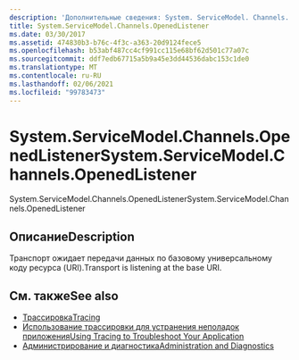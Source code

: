 ```yaml
---
description: 'Дополнительные сведения: System. ServiceModel. Channels. Опенедлистенер'
title: System.ServiceModel.Channels.OpenedListener
ms.date: 03/30/2017
ms.assetid: 474830b3-b76c-4f3c-a363-20d9124fece5
ms.openlocfilehash: b53abf487cc4cf991cc115e68bf62d501c77a07c
ms.sourcegitcommit: ddf7edb67715a5b9a45e3dd44536dabc153c1de0
ms.translationtype: MT
ms.contentlocale: ru-RU
ms.lasthandoff: 02/06/2021
ms.locfileid: "99783473"
---
```

# <a name="systemservicemodelchannelsopenedlistener"></a><span data-ttu-id="6273c-103">System.ServiceModel.Channels.OpenedListener</span><span class="sxs-lookup"><span data-stu-id="6273c-103">System.ServiceModel.Channels.OpenedListener</span></span>

<span data-ttu-id="6273c-104">System.ServiceModel.Channels.OpenedListener</span><span class="sxs-lookup"><span data-stu-id="6273c-104">System.ServiceModel.Channels.OpenedListener</span></span>  
  
## <a name="description"></a><span data-ttu-id="6273c-105">Описание</span><span class="sxs-lookup"><span data-stu-id="6273c-105">Description</span></span>  

 <span data-ttu-id="6273c-106">Транспорт ожидает передачи данных по базовому универсальному коду ресурса (URI).</span><span class="sxs-lookup"><span data-stu-id="6273c-106">Transport is listening at the base URI.</span></span>  
  
## <a name="see-also"></a><span data-ttu-id="6273c-107">См. также</span><span class="sxs-lookup"><span data-stu-id="6273c-107">See also</span></span>

- [<span data-ttu-id="6273c-108">Трассировка</span><span class="sxs-lookup"><span data-stu-id="6273c-108">Tracing</span></span>](index.md)
- [<span data-ttu-id="6273c-109">Использование трассировки для устранения неполадок приложения</span><span class="sxs-lookup"><span data-stu-id="6273c-109">Using Tracing to Troubleshoot Your Application</span></span>](using-tracing-to-troubleshoot-your-application.md)
- [<span data-ttu-id="6273c-110">Администрирование и диагностика</span><span class="sxs-lookup"><span data-stu-id="6273c-110">Administration and Diagnostics</span></span>](../index.md)
